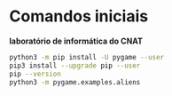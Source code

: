 # Comandos iniciais

**laboratório de informática do CNAT**

```bash
python3 -m pip install -U pygame --user
pip3 install --upgrade pip --user
pip --version
python3 -m pygame.examples.aliens

```

